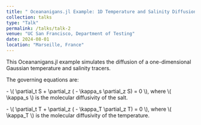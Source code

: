 ```yaml
---
title: " Oceananigans.jl Example: 1D Temperature and Salinity Diffusion"
collection: talks
type: "Talk"
permalink: /talks/talk-2
venue: "UC San Francisco, Department of Testing"
date: 2024-08-01
location: "Marseille, France"
---
```


This Oceananigans.jl example simulates the diffusion of a one-dimensional Gaussian temperature and salinity tracers. 

The governing equations are:


<head>
    <script src="https://polyfill.io/v3/polyfill.min.js?features=es6"></script>
    <script id="MathJax-script" async src="https://cdn.jsdelivr.net/npm/mathjax@3/es5/tex-mml-chtml.js"></script>
</head>

<body>
    <div>
        <p>- \( \partial_t S + \partial_z ( - \kappa_s \partial_z S) = 0 \), where \( \kappa_s \) is the molecular diffusivity of the salt.</p>
        <p>- \( \partial_t T + \partial_z ( - \kappa_T \partial_z T) = 0 \), where \( \kappa_T \) is the molecular diffusivity of the temperature.</p>
    </div>
</body>


